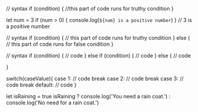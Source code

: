 <!-- Conditional statements are used for make decisions based on different conditions. By default , statements in JavaScript script are executed sequentially from top to bottom. If the processing logic require so, the sequential flow of execution can be altered in two ways: -->

<!-- 1. Conditional execution: a block of one or more statements will be executed if a certain expression is true -->

<!-- 2. Repetitive execution: a block of one or more statements will be repetitively executed as long as a certain expression is true. In this section, we will cover if, else , else if statements. -->

<!--Conditions can be implementing using the following ways:

if
if else
if else if else
switch
ternary operator  -->

<!--  If
In JavaScript and other programming languages the key word if is to used check if a condition is true and to execute the block code. To create an if condition, we need if keyword, condition inside a parenthesis and block of code inside a curly bracket({}).-->

// syntax
if (condition) {
//this part of code runs for truthy condition
}

let num = 3
if (num > 0) {
console.log(`${num} is a positive number`)
}
// 3 is a positive number

<!-- If Else
If condition is true the first block will be executed, if not the else condition will be executed. -->

// syntax
if (condition) {
// this part of code runs for truthy condition
} else {
// this part of code runs for false condition
}

<!-- If Else if Else
On our daily life, we make decisions on daily basis. We make decisions not by checking one or two conditions instead we make decisions based on multiple conditions. As similar to our daily life, programming is also full of conditions. We use else if when we have multiple conditions. -->

// syntax
if (condition) {
// code
} else if (condition) {
// code
} else {
// code

}

<!--Switch
Switch is an alternative for if else if else else. The switch statement starts with a switch keyword followed by a parenthesis and code block. Inside the code block we will have different cases. Case block runs if the value in the switch statement parenthesis matches with the case value. The break statement is to terminate execution so the code execution does not go down after the condition is satisfied. The default block runs if all the cases don't satisfy the condition.  -->

switch(caseValue){
case 1:
// code
break
case 2:
// code
break
case 3:
// code
break
default:
// code
}

<!-- Ternary Operators
Another way to write conditionals is using ternary operators. We have covered this in other sections, but we should also mention it here. -->

let isRaining = true
isRaining
? console.log('You need a rain coat.')
: console.log('No need for a rain coat.')
